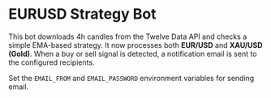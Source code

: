 # EURUSD Strategy Bot

This bot downloads 4h candles from the Twelve Data API and checks a simple EMA-based strategy.
It now processes both **EUR/USD** and **XAU/USD (Gold)**. When a buy or sell signal is detected,
a notification email is sent to the configured recipients.

Set the `EMAIL_FROM` and `EMAIL_PASSWORD` environment variables for sending email.
